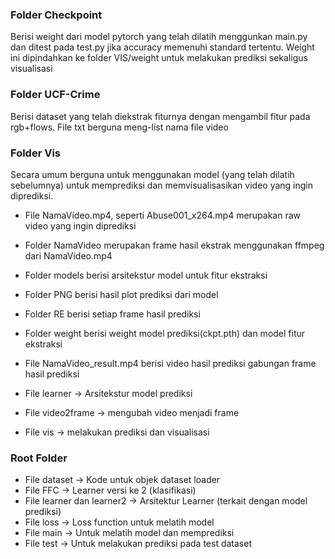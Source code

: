 ### Folder Checkpoint

Berisi weight dari model pytorch yang telah dilatih menggunkan main.py dan ditest pada test.py jika accuracy memenuhi standard tertentu. Weight ini dipindahkan ke folder VIS/weight untuk melakukan prediksi sekaligus visualisasi

### Folder UCF-Crime

Berisi dataset yang telah diekstrak fiturnya dengan mengambil fitur pada rgb+flows. File txt berguna meng-list nama file video

### Folder Vis

Secara umum berguna untuk menggunakan model (yang telah dilatih sebelumnya) untuk memprediksi dan memvisualisasikan video yang ingin diprediksi.

- File NamaVideo.mp4, seperti Abuse001_x264.mp4 merupakan raw video yang ingin diprediksi

- Folder NamaVideo merupakan frame hasil ekstrak menggunakan ffmpeg dari NamaVideo.mp4

- Folder models berisi arsitekstur model untuk fitur ekstraksi

- Folder PNG berisi hasil plot prediksi dari model
- Folder RE berisi setiap frame hasil prediksi

- Folder weight berisi weight model prediksi(ckpt.pth) dan model fitur ekstraksi

- File NamaVideo_result.mp4 berisi video hasil prediksi gabungan frame hasil prediksi

- File learner -> Arsitekstur model prediksi

- File video2frame -> mengubah video menjadi frame

- File vis -> melakukan prediksi dan visualisasi

### Root Folder

- File dataset -> Kode untuk objek dataset loader
- File FFC -> Learner versi ke 2 (klasifikasi)
- File learner dan learner2 -> Arsitektur Learner (terkait dengan model prediksi)
- File loss -> Loss function untuk melatih model
- File main -> Untuk melatih model dan memprediksi
- File test -> Untuk melakukan prediksi pada test dataset
